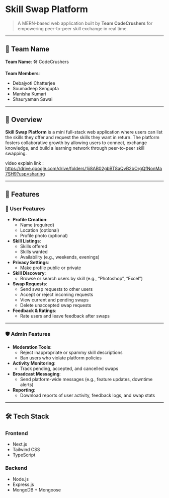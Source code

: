 # Skill Swap Platform

> A MERN-based web application built by **Team CodeCrushers** for empowering peer-to-peer skill exchange in real time.

---

## 👥 Team Name

**Team Name**: 🛠️ CodeCrushers

**Team Members**:
- Debajyoti Chatterjee
- Soumadeep Sengupta
- Manisha Kumari
- Shauryaman Sawai

---

## 🌟 Overview

**Skill Swap Platform** is a mini full-stack web application where users can list the skills they offer and request the skills they want in return. The platform fosters collaborative growth by allowing users to connect, exchange knowledge, and build a learning network through peer-to-peer skill swapping.

video explain link : https://drive.google.com/drive/folders/1ji8AB02gbBT8aQvB2bOrgQfNonMa7SH9?usp=sharing

---

## 🔧 Features

### 👤 User Features

- **Profile Creation**:
  - Name (required)
  - Location (optional)
  - Profile photo (optional)
- **Skill Listings**:
  - Skills offered
  - Skills wanted
  - Availability (e.g., weekends, evenings)
- **Privacy Settings**:
  - Make profile public or private
- **Skill Discovery**:
  - Browse or search users by skill (e.g., “Photoshop”, “Excel”)
- **Swap Requests**:
  - Send swap requests to other users
  - Accept or reject incoming requests
  - View current and pending swaps
  - Delete unaccepted swap requests
- **Feedback & Ratings**:
  - Rate users and leave feedback after swaps

---

### 🛡️ Admin Features

- **Moderation Tools**:
  - Reject inappropriate or spammy skill descriptions
  - Ban users who violate platform policies
- **Activity Monitoring**:
  - Track pending, accepted, and cancelled swaps
- **Broadcast Messaging**:
  - Send platform-wide messages (e.g., feature updates, downtime alerts)
- **Reporting**:
  - Download reports of user activity, feedback logs, and swap stats

---

## 🛠️ Tech Stack

### Frontend
- Next.js
- Tailwind CSS
- TypeScript

### Backend
- Node.js
- Express.js
- MongoDB + Mongoose
